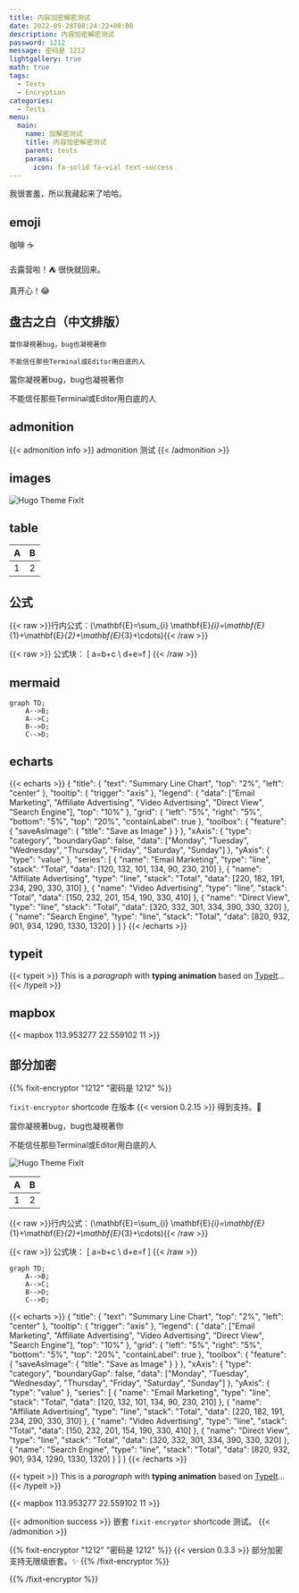 ```yaml
---
title: 内容加密解密测试
date: 2022-05-28T00:24:22+08:00
description: 内容加密解密测试
password: 1212
message: 密码是 1212
lightgallery: true
math: true
tags:
  - Tests
  - Encryption
categories:
  - Tests
menu:
  main:
    name: 加解密测试
    title: 内容加密解密测试
    parent: tests
    params:
      icon: fa-solid fa-vial text-success
---
```


我很害羞，所以我藏起来了哈哈。

<!--more-->

## emoji

咖啡 ☕

去露营啦！:tent: 很快就回来。

真开心！:joy:

## 盘古之白（中文排版）

```
當你凝視著bug，bug也凝視著你

不能信任那些Terminal或Editor用白底的人
```
<!-- autocorrect-disable -->
當你凝視著bug，bug也凝視著你

不能信任那些Terminal或Editor用白底的人

## admonition

{{< admonition info >}}
admonition 测试
{{< /admonition >}}

## images

![Hugo Theme FixIt](/images/apple-devices-preview.webp "A Clean, Elegant but Advanced Hugo Theme")

## table

| A   | B   |
| --- | --- |
| 1   | 2   |

## 公式

{{< raw >}}行内公式：\(\mathbf{E}=\sum_{i} \mathbf{E}_{i}=\mathbf{E}_{1}+\mathbf{E}_{2}+\mathbf{E}_{3}+\cdots\){{< /raw >}}

{{< raw >}}
公式块：
\[ a=b+c \\ d+e=f \]
{{< /raw >}}

## mermaid

```mermaid
graph TD;
    A-->B;
    A-->C;
    B-->D;
    C-->D;
```

## echarts

{{< echarts >}}
{
  "title": {
    "text": "Summary Line Chart",
    "top": "2%",
    "left": "center"
  },
  "tooltip": {
    "trigger": "axis"
  },
  "legend": {
    "data": ["Email Marketing", "Affiliate Advertising", "Video Advertising", "Direct View", "Search Engine"],
    "top": "10%"
  },
  "grid": {
    "left": "5%",
    "right": "5%",
    "bottom": "5%",
    "top": "20%",
    "containLabel": true
  },
  "toolbox": {
    "feature": {
      "saveAsImage": {
        "title": "Save as Image"
      }
    }
  },
  "xAxis": {
    "type": "category",
    "boundaryGap": false,
    "data": ["Monday", "Tuesday", "Wednesday", "Thursday", "Friday", "Saturday", "Sunday"]
  },
  "yAxis": {
    "type": "value"
  },
  "series": [
    {
      "name": "Email Marketing",
      "type": "line",
      "stack": "Total",
      "data": [120, 132, 101, 134, 90, 230, 210]
    },
    {
      "name": "Affiliate Advertising",
      "type": "line",
      "stack": "Total",
      "data": [220, 182, 191, 234, 290, 330, 310]
    },
    {
      "name": "Video Advertising",
      "type": "line",
      "stack": "Total",
      "data": [150, 232, 201, 154, 190, 330, 410]
    },
    {
      "name": "Direct View",
      "type": "line",
      "stack": "Total",
      "data": [320, 332, 301, 334, 390, 330, 320]
    },
    {
      "name": "Search Engine",
      "type": "line",
      "stack": "Total",
      "data": [820, 932, 901, 934, 1290, 1330, 1320]
    }
  ]
}
{{< /echarts >}}

## typeit

{{< typeit >}}
This is a _paragraph_ with **typing animation** based on [TypeIt](https://typeitjs.com/)...
{{< /typeit >}}

## mapbox

{{< mapbox 113.953277 22.559102 11 >}}

## 部分加密

{{% fixit-encryptor "1212" "密码是 1212" %}}

`fixit-encryptor` shortcode 在版本 {{< version 0.2.15 >}} 得到支持。:tada:

<!-- autocorrect-disable -->
當你凝視著bug，bug也凝視著你

不能信任那些Terminal或Editor用白底的人

![Hugo Theme FixIt](/images/apple-devices-preview.webp "A Clean, Elegant but Advanced Hugo Theme")

| A   | B   |
| --- | --- |
| 1   | 2   |

{{< raw >}}行内公式：\(\mathbf{E}=\sum_{i} \mathbf{E}_{i}=\mathbf{E}_{1}+\mathbf{E}_{2}+\mathbf{E}_{3}+\cdots\){{< /raw >}}

{{< raw >}}
公式块：
\[ a=b+c \\ d+e=f \]
{{< /raw >}}

```mermaid
graph TD;
    A-->B;
    A-->C;
    B-->D;
    C-->D;
```

{{< echarts >}}
{
  "title": {
    "text": "Summary Line Chart",
    "top": "2%",
    "left": "center"
  },
  "tooltip": {
    "trigger": "axis"
  },
  "legend": {
    "data": ["Email Marketing", "Affiliate Advertising", "Video Advertising", "Direct View", "Search Engine"],
    "top": "10%"
  },
  "grid": {
    "left": "5%",
    "right": "5%",
    "bottom": "5%",
    "top": "20%",
    "containLabel": true
  },
  "toolbox": {
    "feature": {
      "saveAsImage": {
        "title": "Save as Image"
      }
    }
  },
  "xAxis": {
    "type": "category",
    "boundaryGap": false,
    "data": ["Monday", "Tuesday", "Wednesday", "Thursday", "Friday", "Saturday", "Sunday"]
  },
  "yAxis": {
    "type": "value"
  },
  "series": [
    {
      "name": "Email Marketing",
      "type": "line",
      "stack": "Total",
      "data": [120, 132, 101, 134, 90, 230, 210]
    },
    {
      "name": "Affiliate Advertising",
      "type": "line",
      "stack": "Total",
      "data": [220, 182, 191, 234, 290, 330, 310]
    },
    {
      "name": "Video Advertising",
      "type": "line",
      "stack": "Total",
      "data": [150, 232, 201, 154, 190, 330, 410]
    },
    {
      "name": "Direct View",
      "type": "line",
      "stack": "Total",
      "data": [320, 332, 301, 334, 390, 330, 320]
    },
    {
      "name": "Search Engine",
      "type": "line",
      "stack": "Total",
      "data": [820, 932, 901, 934, 1290, 1330, 1320]
    }
  ]
}
{{< /echarts >}}

{{< typeit >}}
This is a _paragraph_ with **typing animation** based on [TypeIt](https://typeitjs.com/)...
{{< /typeit >}}

{{< mapbox 113.953277 22.559102 11 >}}

{{< admonition success >}}
嵌套 `fixit-encryptor` shortcode 测试。
{{< /admonition >}}

{{% fixit-encryptor "1212" "密码是 1212" %}}
{{< version 0.3.3 >}} 部分加密支持无限级嵌套。:sparkles:
{{% /fixit-encryptor %}}

{{% /fixit-encryptor %}}
